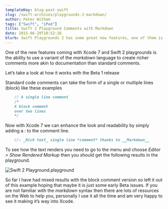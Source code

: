 ```yaml
---
templateKey: blog-post-swift
slug: /swift-archives/playgrounds-2-markdown/
author: Peter Witham
tags: ["Swift", "iPad"]
title: Swift 2 Playground Comments with Markdown
date: 2015-06-20T10:52:26
blurb: Swift Playgrounds 2 has some great new features, one of them is the ability to use a variant of the markdown language to create richer comments more inline with documenation. Read on to learn more!
---
```


One of the new features coming with Xcode 7 and Swift 2 playgrounds is the ability to use a variant of the _markdown_ language to create richer comments more akin to documentation than standard comments.

Let’s take a look at how it works with the Beta 1 release

Standard code comments can take the form of a single or multiple lines (block) like these examples

```markdown
    // A single line comment
    /*
    A block comment
    over two lines
    */
```

Now with Xcode 7 we can enhance the look and readability by simply adding a : to the comment line.

```markdown
    //: _Rich text_ single line *comment* thanks to __Markdown__
```

To see how the text renders you need to go to the menu and choose _Editor > Show Rendered Markup_ then you should get the following results in the playground.

![Swift 2 Playground.playground](/img/post_images/Swift-2-Playground.playground-1024x601.png)

So far I have had mixed results with the block comment version so left it out of this example hoping that maybe it is just some early Beta issues. If you are not familiar with the _markdown_ syntax then there are lots of resources on the Web to help you, personally I use it all the time and am very happy to see it making it’s way into Xcode.
